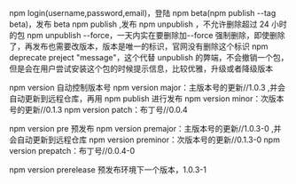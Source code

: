 <!--
 * @Description:
 * @Date: 2025-05-16 16:19:42
 * @LastEditTime: 2025-05-16 20:11:54
-->

npm login(username,password,email)，登陆
npm beta(npm publish --tag beta)，发布 beta
npm publish ,发布
npm unpublish ，不允许删除超过 24 小时的包
npm unpublish --force，一天内实在要删除加--force 强制删除，即使删除了，再发布也需要改版本，版本是唯一的标识，官网没有删除这个标识
npm deprecate preject "message"，这个代替 unpublish 的弊端，不会撤销一个包，但是会在用户尝试安装这个包的时候提示信息，比较优雅，升级或者降级版本

npm version 自动控制版本号
npm version major：主版本号的更新//1.0.3 ,并会自动更新到远程仓库，再用 npm publish 进行发布
npm version minor：次版本号的更新//0.1.3
npm version patch：布丁号//0.0.4

npm version pre 预发布
npm version premajor：主版本号的更新//1.0.3-0 ,并会自动更新到远程仓库
npm version preminor：次版本号的更新//0.1.3-0
npm version prepatch：布丁号//0.0.4-0

npm version prerelease 预发布环境下一个版本，1.0.3-1
